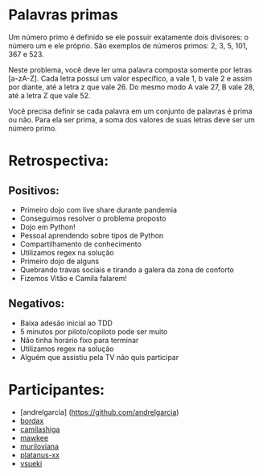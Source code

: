 Palavras primas
===================

Um número primo é definido se ele possuir exatamente dois divisores: o número um e ele
próprio. São exemplos de números primos: 2, 3, 5, 101, 367 e 523.

Neste problema, você deve ler uma palavra composta somente por letras [a-zA-Z]. Cada
letra possui um valor específico, a vale 1, b vale 2 e assim por diante, até a letra
z que vale 26. Do mesmo modo A vale 27, B vale 28, até a letra Z que vale 52.

Você precisa definir se cada palavra em um conjunto de palavras é prima ou não. Para
ela ser prima, a soma dos valores de suas letras deve ser um número primo.


Retrospectiva:
==============

Positivos:
----------
- Primeiro dojo com live share durante pandemia
- Conseguimos resolver o problema proposto
- Dojo em Python!
- Pessoal aprendendo sobre tipos de Python
- Compartilhamento de conhecimento
- Utilizamos regex na solução
- Primeiro dojo de alguns
- Quebrando travas sociais e tirando a galera da zona de conforto
- Fizemos Vitão e Camila falarem!

Negativos:
----------
- Baixa adesão inicial ao TDD
- 5 minutos por piloto/copiloto pode ser muito
- Não tinha horário fixo para terminar
- Utilizamos regex na solução
- Alguém que assistiu pela TV não quis participar

Participantes:
==============

* [andrelgarcia] (https://github.com/andrelgarcia)
* [bordax](https://github.com/bordax)
* [camilashiga](https://github.com/camilashiga)
* [mawkee](https://github.com/mawkee)
* [muriloviana](https://github.com/muriloviana)
* [platanus-xx](https://github.com/platanus-xx)
* [vsueki](https://github.com/vsueki)
